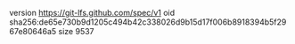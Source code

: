 version https://git-lfs.github.com/spec/v1
oid sha256:de65e730b9d1205c494b42c338026d9b15d17f006b8918394b5f2967e80646a5
size 9537
